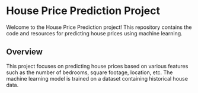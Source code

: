 # House Price Prediction Project

Welcome to the House Price Prediction project! This repository contains the code and resources for predicting house prices using machine learning.

## Overview

This project focuses on predicting house prices based on various features such as the number of bedrooms, square footage, location, etc. The machine learning model is trained on a dataset containing historical house data.
